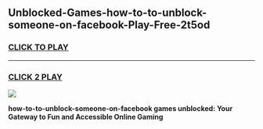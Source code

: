 
## Unblocked-Games-how-to-to-unblock-someone-on-facebook-Play-Free-2t5od
<h3>
<a href="https://premium76.site?title=how-to-to-unblock-someone-on-facebook&ref=23A">CLICK TO PLAY</a></h3>
<hr>

<h3>
<a href="https://premium76.site?title=how-to-to-unblock-someone-on-facebook&ref=23A">CLICK 2 PLAY</a>
  
</h3>

<a href="https://premium76.site?title=how-to-to-unblock-someone-on-facebook&ref=23A"><img src="https://clearcache.store/games.png"></a>


**how-to-to-unblock-someone-on-facebook games unblocked: Your Gateway to Fun and Accessible Online Gaming**
